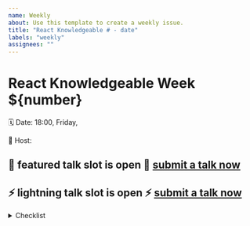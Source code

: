 ```yaml
---
name: Weekly
about: Use this template to create a weekly issue.
title: "React Knowledgeable # - date"
labels: "weekly"
assignees: ""
---
```


# React Knowledgeable Week \${number}

🗓 Date: 18:00, Friday,
<!-- 🗺 Location: Shopee Building - Level 1 Esplanade 1 event room -->
🦄 Host:
<!-- 🎙 Open slot for talk: -->

🌟 featured talk slot is open 🌟 [submit a talk now](https://github.com/Shopee/shopee-react-knowledgeable/issues/new?assignees=&labels=talk&template=talk.md&title=%F0%9F%91%BE)
---


⚡️ lightning talk slot is open ⚡️  [submit a talk now](https://github.com/Shopee/shopee-react-knowledgeable/issues/new?assignees=&labels=talk&template=talk.md&title=%F0%9F%91%BE)
---



<details>
 <summary>Checklist</summary>

- [ ] submitted request for cafe booking
- [ ] venue confirmed & additional booking cancelled
- [ ] updated cal inv information (content / venue)

</details>
